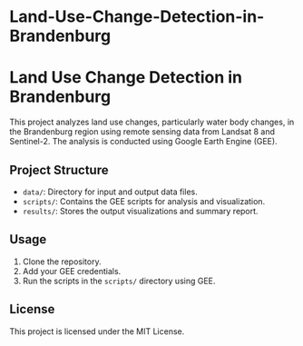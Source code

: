 # Land-Use-Change-Detection-in-Brandenburg

# Land Use Change Detection in Brandenburg

This project analyzes land use changes, particularly water body changes, in the Brandenburg region using remote sensing data from Landsat 8 and Sentinel-2. The analysis is conducted using Google Earth Engine (GEE).

## Project Structure
- `data/`: Directory for input and output data files.
- `scripts/`: Contains the GEE scripts for analysis and visualization.
- `results/`: Stores the output visualizations and summary report.

## Usage
1. Clone the repository.
2. Add your GEE credentials.
3. Run the scripts in the `scripts/` directory using GEE.

## License
This project is licensed under the MIT License.
